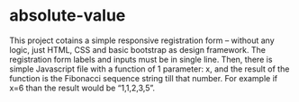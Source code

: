 # absolute-value
This project cotains a simple responsive registration form – without any logic, just HTML, CSS and basic bootstrap as design framework. The registration form labels and inputs must be in single line.
Then, there is simple Javascript file with a function of 1 parameter: x, and the result of the function is the Fibonacci sequence string till that number. For example if x=6 than the result would be “1,1,2,3,5”.
